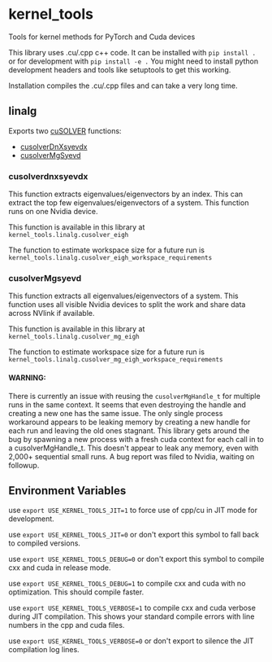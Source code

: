 # kernel_tools
Tools for kernel methods for PyTorch and Cuda devices

This library uses .cu/.cpp c++ code. It can be installed with `pip install .` or for development with `pip install -e .` You might need to install python development headers and tools like setuptools to get this working.

Installation compiles the .cu/.cpp files and can take a very long time.

## linalg
Exports two [cuSOLVER](https://docs.nvidia.com/cuda/cusolver/) functions:
* [cusolverDnXsyevdx](https://docs.nvidia.com/cuda/cusolver/#cusolverdnxgesvd)
* [cusolverMgSyevd](https://docs.nvidia.com/cuda/cusolver/#cusolvermgsyevd)

### cusolverdnxsyevdx

This function extracts eigenvalues/eigenvectors by an index. This can extract the top few
eigenvalues/eigenvectors of a system. This function runs on one Nvidia device.

This function is available in this library at `kernel_tools.linalg.cusolver_eigh`

The function to estimate workspace size for a future run is `kernel_tools.linalg.cusolver_eigh_workspace_requirements`

### cusolverMgsyevd

This function extracts all eigenvalues/eigenvectors of a system. This function uses all
visible Nvidia devices to split the work and share data across NVlink if available.

This function is available in this library at `kernel_tools.linalg.cusolver_mg_eigh`

The function to estimate workspace size for a future run is `kernel_tools.linalg.cusolver_mg_eigh_workspace_requirements`

#### WARNING:
There is currently an issue with reusing the `cusolverMgHandle_t` for multiple runs in the same context. It seems that even destroying the handle and creating a new one has the same issue. The only single process workaround appears to be leaking memory by creating a new handle for each run and leaving the old ones stagnant. This library gets around the bug by spawning a new process with a fresh cuda context for each call in to a cusolverMgHandle_t. This doesn't appear to leak any memory, even with 2,000+ sequential small runs. A bug report was filed to Nvidia, waiting on followup.

## Environment Variables

use `export USE_KERNEL_TOOLS_JIT=1` to force use of cpp/cu in JIT mode for development.

use `export USE_KERNEL_TOOLS_JIT=0` or don't export this symbol to fall back to compiled versions.

use `export USE_KERNEL_TOOLS_DEBUG=0` or don't export this symbol to compile cxx and cuda in release mode.

use `export USE_KERNEL_TOOLS_DEBUG=1` to compile cxx and cuda with no optimization. This should compile faster.

use `export USE_KERNEL_TOOLS_VERBOSE=1` to compile cxx and cuda verbose during JIT compilation. This shows your standard compile errors with line numbers in the cpp and cuda files.

use `export USE_KERNEL_TOOLS_VERBOSE=0` or don't export to silence the JIT compilation log lines.